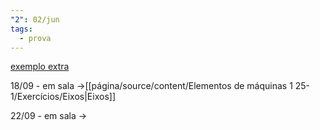 ```yaml
---
"2": 02/jun
tags:
  - prova
---
```

[exemplo extra](https://1drv.ms/u/s!AmfyGvdmTYongvcOibGr724tb9PARQ?e=4mOqo3)

18/09 - em sala →[[página/source/content/Elementos de máquinas 1 25-1/Exercícios/Eixos|Eixos]]

22/09 - em sala →